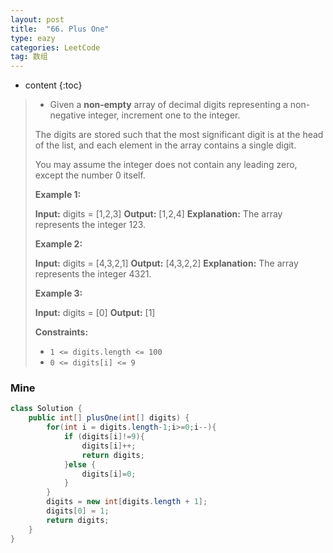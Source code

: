 ```yaml
---
layout: post
title:  "66. Plus One"
type: eazy
categories: LeetCode
tag: 数组
---
```


* content
{:toc}

>* Given a **non-empty** array of decimal digits representing a non-negative integer, increment one to the integer.
>
>  The digits are stored such that the most significant digit is at the head of the list, and each element in the array contains a single digit.
>
>  You may assume the integer does not contain any leading zero, except the number 0 itself.
>
>  **Example 1:**
>
>  **Input:** digits = \[1,2,3\]
>  **Output:** \[1,2,4\]
>  **Explanation:** The array represents the integer 123.
>
>  **Example 2:**
>
>  **Input:** digits = \[4,3,2,1\]
>  **Output:** \[4,3,2,2\]
>  **Explanation:** The array represents the integer 4321.
>
>  **Example 3:**
>
>  **Input:** digits = \[0\]
>  **Output:** \[1\]
>
>  **Constraints:**
>
>  *   `1 <= digits.length <= 100`
>  *   `0 <= digits[i] <= 9`

### Mine

~~~java
class Solution {
    public int[] plusOne(int[] digits) {
        for(int i = digits.length-1;i>=0;i--){
            if (digits[i]!=9){
                digits[i]++;
                return digits;
            }else {
                digits[i]=0;
            }
        }
        digits = new int[digits.length + 1];
        digits[0] = 1;
        return digits;
    }
}
~~~
